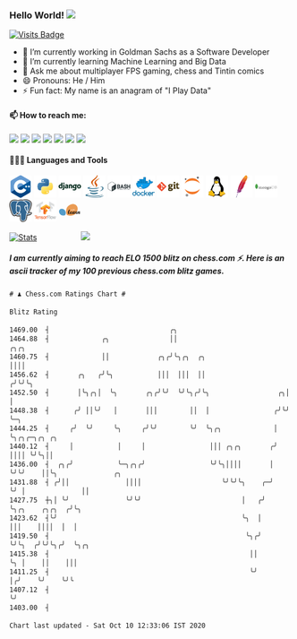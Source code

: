   ### Hello World!  <img src="https://github.com/sciencepal/sciencepal/blob/master/assets/Hi.gif" width="29px">
  [![Visits Badge](https://badges.pufler.dev/visits/sciencepal/sciencepal)](https://badges.pufler.dev/visits/sciencepal/sciencepal)
  
  - 🔭 I’m currently working in Goldman Sachs as a Software Developer
  - 🌱 I’m currently learning Machine Learning and Big Data
  - 💬 Ask me about multiplayer FPS gaming, chess and Tintin comics
  - 😄 Pronouns: He / Him
  - ⚡ Fun fact: My name is an anagram of "I Play Data"
  
  #### 📫 How to reach me:   
  [<img src="https://upload.wikimedia.org/wikipedia/commons/8/83/Steam_icon_logo.svg" width="3.5%"/>](https://steamcommunity.com/id/mongocds/)
  [<img src="https://github.com/sciencepal/sciencepal/blob/master/assets/discord-round.svg" width="3.5%"/>](https://discord.gg/MnUUbHe)
  [<img src="https://img.icons8.com/color/48/000000/twitter.png" width="3.5%"/>](https://twitter.com/sciencepal)
  [<img src="https://img.icons8.com/color/48/000000/linkedin.png" width="3.5%"/>](https://www.linkedin.com/in/adityapal1/)
  [<img src="https://img.icons8.com/fluent/48/000000/facebook-new.png" width="3.5%"/>](https://www.facebook.com/sciencepal/)
  [<img src="https://img.icons8.com/fluent/48/000000/instagram-new.png" width="3.5%"/>](https://www.instagram.com/aditya_sciencepal/)
  <a href="mailto:aditya.pal.science@gmail.com"> <img src="https://img.icons8.com/fluent/48/000000/gmail.png" width="3.5%"/> </a>
  
  #### 👨🏻‍💻 Languages and Tools <br />
  <code><img height="40" src="https://raw.githubusercontent.com/github/explore/80688e429a7d4ef2fca1e82350fe8e3517d3494d/topics/cpp/cpp.png"></code>
  <code><img height="40" src="https://raw.githubusercontent.com/github/explore/80688e429a7d4ef2fca1e82350fe8e3517d3494d/topics/python/python.png"></code>
  <code><img height="40" src="https://raw.githubusercontent.com/github/explore/80688e429a7d4ef2fca1e82350fe8e3517d3494d/topics/django/django.png"></code>
  <code><img height="40" src="https://raw.githubusercontent.com/github/explore/80688e429a7d4ef2fca1e82350fe8e3517d3494d/topics/java/java.png"></code>
  <code><img height="40" src="https://raw.githubusercontent.com/github/explore/80688e429a7d4ef2fca1e82350fe8e3517d3494d/topics/bash/bash.png"></code>
  <code><img height="40" src="https://raw.githubusercontent.com/github/explore/80688e429a7d4ef2fca1e82350fe8e3517d3494d/topics/docker/docker.png"></code>
  <code><img height="40" src="https://raw.githubusercontent.com/github/explore/80688e429a7d4ef2fca1e82350fe8e3517d3494d/topics/git/git.png"></code>
  <code><img height="40" src="https://raw.githubusercontent.com/github/explore/80688e429a7d4ef2fca1e82350fe8e3517d3494d/topics/jupyter-notebook/jupyter-notebook.png"></code>
  <code><img height="40" src="https://raw.githubusercontent.com/github/explore/80688e429a7d4ef2fca1e82350fe8e3517d3494d/topics/linux/linux.png"></code>
  <code><img height="40" src="https://raw.githubusercontent.com/github/explore/80688e429a7d4ef2fca1e82350fe8e3517d3494d/topics/maven/maven.png"></code>
  <code><img height="40" src="https://raw.githubusercontent.com/github/explore/80688e429a7d4ef2fca1e82350fe8e3517d3494d/topics/mongodb/mongodb.png"></code>
  <code><img height="40" src="https://raw.githubusercontent.com/github/explore/80688e429a7d4ef2fca1e82350fe8e3517d3494d/topics/postgresql/postgresql.png"></code>
  <code><img height="40" src="https://raw.githubusercontent.com/github/explore/80688e429a7d4ef2fca1e82350fe8e3517d3494d/topics/tensorflow/tensorflow.png"></code>
  <code><img height="40" src="https://raw.githubusercontent.com/github/explore/80688e429a7d4ef2fca1e82350fe8e3517d3494d/topics/scikit-learn/scikit-learn.png"></code>
  
  [![Stats](https://github-readme-stats.vercel.app/api?username=sciencepal&show_icons=true&theme=radical)](https://github-readme-stats.vercel.app/api?username=sciencepal&show_icons=true&theme=radical)&nbsp; &nbsp; &nbsp; &nbsp; &nbsp; &nbsp; &nbsp; &nbsp; &nbsp; &nbsp; <img src="https://github.com/sciencepal/sciencepal/blob/master/assets/saved.gif" width="195">
  
  ##### I am currently aiming to reach ELO 1500 blitz on chess.com ⚡. Here is an ascii tracker of my 100 previous chess.com blitz games.

  ```
  # ♟︎ Chess.com Ratings Chart #
  
  Blitz Rating

 1469.00  ┤                              ╭╮
 1464.88  ┤             ╭╮               ││                            ╭╮╭╮
 1460.75  ┤             ││            ╭╮╭╯╰╮╭╮  ╭╮                     ││││
 1456.62  ┤       ╭╮   ╭╯╰╮           │││  │││  ││                    ╭╯╰╯╰╮
 1452.50  ┤       │╰╮╭╮│  ╰╮       ╭╮╭╯╰╯  ╰╯╰╮╭╯╰╮                 ╭╮│    │
 1448.38  ┤      ╭╯ ││╰╯   │       │││        ││  │                ╭╯╰╯    ╰─╮
 1444.25  ┤     ╭╯  ╰╯     ╰╮     ╭╯╰╯        ╰╯  ╰╮╭╮             │         ╰╮╭╮╭─╮╭╮ ╭╮
 1440.12  ┤     │           │     │                │││ ╭╮╭╮       ╭╯          ││││ ╰╯╰╮││
 1436.00  ┤  ╭╮╭╯           ╰─╮╭╮╭╯                ╰╯╰╮││││       │           ╰╯╰╯    ││╰╮              ╭╮
 1431.88  ┤ ╭╯││              ││││                    ╰╯╰╯╰╮    ╭─╯                   ╰╯ │              ││
 1427.75  ┼╮│ ╰╯              ╰╯╰╯                         │   ╭╯                        ╰╮╭╮    ╭╮╭╮  ╭╯╰╮
 1423.62  ┤╰╯                                              ╰╮  │                          │││    ││││  │  │
 1419.50  ┤                                                 ╰╮╭╯                          ╰╯╰╮  ╭╯╰╯╰╮╭╯  ╰╮╭╮
 1415.38  ┤                                                  ││                              ╰╮ │    ││    │││
 1411.25  ┤                                                  ╰╯                               │╭╯    ╰╯    ╰╯╰
 1407.12  ┤                                                                                   ╰╯
 1403.00  ┤

Chart last updated - Sat Oct 10 12:33:06 IST 2020  
  ```
  
